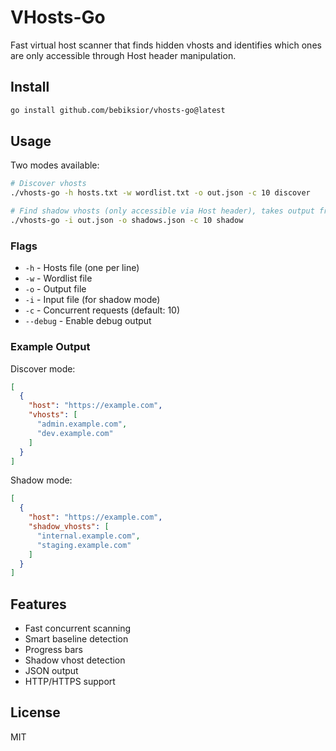 # VHosts-Go

Fast virtual host scanner that finds hidden vhosts and identifies which ones are only accessible through Host header manipulation.

## Install
```bash
go install github.com/bebiksior/vhosts-go@latest
```

## Usage
Two modes available:

```bash
# Discover vhosts
./vhosts-go -h hosts.txt -w wordlist.txt -o out.json -c 10 discover

# Find shadow vhosts (only accessible via Host header), takes output from discover mode as input
./vhosts-go -i out.json -o shadows.json -c 10 shadow
```

### Flags
- `-h` - Hosts file (one per line)
- `-w` - Wordlist file
- `-o` - Output file
- `-i` - Input file (for shadow mode)
- `-c` - Concurrent requests (default: 10)
- `--debug` - Enable debug output

### Example Output
Discover mode:
```json
[
  {
    "host": "https://example.com",
    "vhosts": [
      "admin.example.com",
      "dev.example.com"
    ]
  }
]
```

Shadow mode:
```json
[
  {
    "host": "https://example.com",
    "shadow_vhosts": [
      "internal.example.com",
      "staging.example.com"
    ]
  }
]
```

## Features
- Fast concurrent scanning
- Smart baseline detection
- Progress bars
- Shadow vhost detection
- JSON output
- HTTP/HTTPS support

## License
MIT
